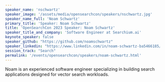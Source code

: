```yaml
---
speaker_name: 'nschwartz'
speaker_image: '/assets/media/opensearchcon/speakers/nschwartz.jpg'
speaker_name_full: 'Noam Schwartz'
primary_title: 'Speaker: Noam Schwartz'
title: 'OpenSearchCon 2023 Speaker: Noam Schwartz'
speaker_title_and_company: 'Software Engineer at Searchium.ai'
keynote_speaker: false
speaker_github: "https://github.com/noamschwartz"
speaker_linkedin: "https://www.linkedin.com/in/noam-schwartz-ba5466185/"
session_track: "Search"
permalink: '/events/opensearchcon/speakers/noam-schwartz.html'
---
```


Noam is an experienced software engineer specializing in building search applications designed for vector search workloads.

